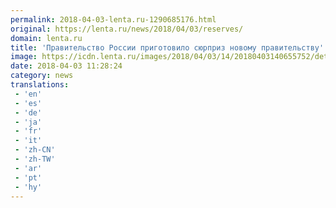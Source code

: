 ```yaml
---
permalink: 2018-04-03-lenta.ru-1290685176.html
original: https://lenta.ru/news/2018/04/03/reserves/
domain: lenta.ru
title: 'Правительство России приготовило сюрприз новому правительству'
image: https://icdn.lenta.ru/images/2018/04/03/14/20180403140655752/detail_ffce5e3b5178b223c8f2c46387341632.jpg
date: 2018-04-03 11:28:24
category: news
translations: 
 - 'en'
 - 'es'
 - 'de'
 - 'ja'
 - 'fr'
 - 'it'
 - 'zh-CN'
 - 'zh-TW'
 - 'ar'
 - 'pt'
 - 'hy'
---
```



